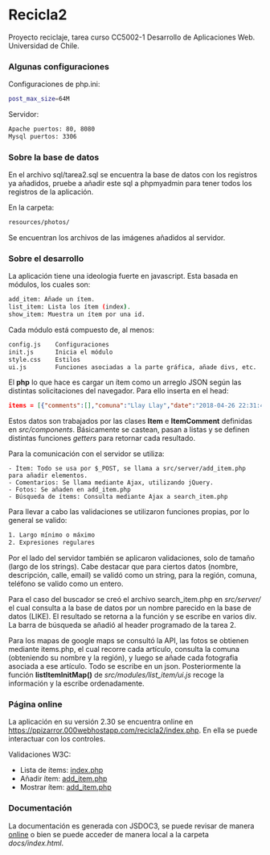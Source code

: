 # Recicla2

Proyecto reciclaje, tarea curso CC5002-1 Desarrollo de Aplicaciones Web. Universidad de Chile.

### Algunas configuraciones

Configuraciones de php.ini:
```bash
post_max_size=64M
```

Servidor:
```bash
Apache puertos: 80, 8080
Mysql puertos: 3306
```

### Sobre la base de datos
En el archivo sql/tarea2.sql se encuentra la base de datos con los registros ya añadidos, pruebe a añadir este sql a phpmyadmin para tener todos los registros de la aplicación.

En la carpeta:
```bash
resources/photos/
```

Se encuentran los archivos de las imágenes añadidos al servidor.

### Sobre el desarrollo

La aplicación tiene una ideologia fuerte en javascript. Esta basada en módulos, los cuales son:

```bash
add_item: Añade un ítem.
list_item: Lista los ítem (index).
show_item: Muestra un ítem por una id.
```

Cada módulo está compuesto de, al menos:
```bash
config.js    Configuraciones
init.js      Inicia el módulo
style.css    Estilos
ui.js        Funciones asociadas a la parte gráfica, añade divs, etc.
```

El **php** lo que hace es cargar un ítem como un arreglo JSON según las distintas solicitaciones del navegador. Para ello inserta en el head:

```json
items = [{"comments":[],"comuna":"Llay Llay","date":"2018-04-26 22:31:48","desc":"","id":"26","name":"Una plei4 nuevita","photos":["resources\/photos\/11618377305ae27d8500ed0.PNG"],"region":"Regi\u00f3n de Valpara\u00edso","userContac....
```

Estos datos son trabajados por las clases **Item** e **ItemComment** definidas en *src/components*. Básicamente se castean, pasan a listas y se definen distintas funciones *getters* para retornar cada resultado.

Para la comunicación con el servidor se utiliza:
```
- Ítem: Todo se usa por $_POST, se llama a src/server/add_item.php para añadir elementos.
- Comentarios: Se llama mediante Ajax, utilizando jQuery.
- Fotos: Se añaden en add_item.php
- Búsqueda de ítems: Consulta mediante Ajax a search_item.php
```

Para llevar a cabo las validaciones se utilizaron funciones propias, por lo general se valido:

```bash
1. Largo mínimo o máximo
2. Expresiones regulares
```

Por el lado del servidor también se aplicaron validaciones, solo de tamaño (largo de los strings). Cabe destacar que para ciertos datos (nombre, descripción, calle, email) se validó como un string, para la región, comuna, teléfono se valido como un entero.

Para el caso del buscador se creó el archivo search_item.php en *src/server/* el cual consulta a la base de datos por un nombre parecido en la base de datos (LIKE). El resultado se retorna a la función y se escribe en varios div. La barra de búsqueda se añadió al header programado de la tarea 2.

Para los mapas de google maps se consultó la API, las fotos se obtienen mediante items.php, el cual recorre cada artículo, consulta la comuna (obteniendo su nombre y la región), y luego se añade cada fotografia asociada a ese artículo. Todo se escribe en un json. Posteriormente la función **listItemInitMap()** de *src/modules/list_item/ui.js* recoge la información y la escribe ordenadamente.

### Página online
La aplicación en su versión 2.30 se encuentra online en <a href="https://ppizarror.000webhostapp.com/recicla2/index.php">https://ppizarror.000webhostapp.com/recicla2/index.php</a>. En ella se puede interactuar con los controles.

Validaciones W3C:

 - Lista de ítems: <a href="https://jigsaw.w3.org/css-validator/validator?uri=https%3A%2F%2Fppizarror.000webhostapp.com%2Frecicla2%2Findex.php&profile=css3svg&usermedium=all&warning=1&vextwarning=&lang=es"> index.php</a>
 - Añadir ítem: <a href="https://jigsaw.w3.org/css-validator/validator?uri=https%3A%2F%2Fppizarror.000webhostapp.com%2Frecicla2%2Fadd_item.php&profile=css3svg&usermedium=all&warning=1&vextwarning=&lang=es">add_item.php</a>
 - Mostrar ítem: <a href="https://ppizarror.000webhostapp.com/recicla2/show_item.php?id=20">add_item.php</a>

### Documentación

La documentación es generada con JSDOC3, se puede revisar de manera <a href="https://ppizarror.000webhostapp.com/recicla2/docs/">online</a> o bien se puede acceder de manera local a la carpeta *docs/index.html*.